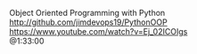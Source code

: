 Object Oriented Programming with Python  
http://github.com/jimdevops19/PythonOOP  
https://www.youtube.com/watch?v=Ej_02ICOIgs  
@1:33:00